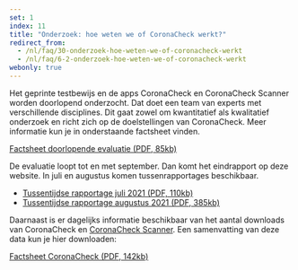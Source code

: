 ```yaml
---
set: 1
index: 11
title: "Onderzoek: hoe weten we of CoronaCheck werkt?"
redirect_from: 
  - /nl/faq/30-onderzoek-hoe-weten-we-of-coronacheck-werkt
  - /nl/faq/6-2-onderzoek-hoe-weten-we-of-coronacheck-werkt
webonly: true
---
```

Het geprinte testbewijs en de apps CoronaCheck en CoronaCheck Scanner worden doorlopend onderzocht. Dat doet een team van experts met verschillende disciplines. Dit gaat zowel om kwantitatief als kwalitatief onderzoek en richt zich op de doelstellingen van CoronaCheck. Meer informatie kun je in onderstaande factsheet vinden.

<a href="/media/Factsheet_doorlopende_evaluatie.pdf" rel="noopener noreferrer" target="_blank">Factsheet doorlopende evaluatie (PDF, 85kb)</a>

De evaluatie loopt tot en met september. Dan komt het eindrapport op deze website. In juli en augustus komen tussenrapportages beschikbaar. 

- <a href="/media/Tussentijdse_rapportage_juli_2021.pdf" rel="noopener noreferrer" target="_blank">Tussentijdse rapportage juli 2021 (PDF, 110kb)</a>
- <a href="/media/Tussentijdse_rapportage_augustus_2021.pdf" rel="noopener noreferrer" target="_blank">Tussentijdse rapportage augustus 2021 (PDF, 385kb)</a>

Daarnaast is er dagelijks informatie beschikbaar van het aantal downloads van CoronaCheck en [CoronaCheck Scanner](/scanner). Een samenvatting van deze data kun je hier downloaden:

<a href="/media/Factsheet_CoronaCheck_latest.pdf" rel="noopener noreferrer" target="_blank">Factsheet CoronaCheck (PDF, 142kb)</a>
